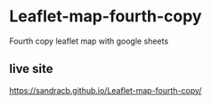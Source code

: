 # Leaflet-map-fourth-copy
Fourth copy leaflet map with google sheets

## live site
https://sandracb.github.io/Leaflet-map-fourth-copy/ 
